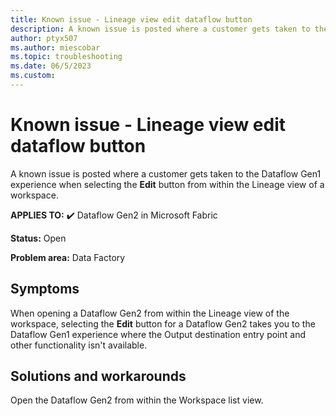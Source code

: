 ```yaml
---
title: Known issue - Lineage view edit dataflow button
description: A known issue is posted where a customer gets taken to the Dataflow Gen1 experience when clicking the Edit button from within the Lineage view of a workspace.
author: ptyx507
ms.author: miescobar
ms.topic: troubleshooting  
ms.date: 06/5/2023
ms.custom: 
---
```


# Known issue - Lineage view edit dataflow button

A known issue is posted where a customer gets taken to the Dataflow Gen1 experience when selecting the **Edit** button from within the Lineage view of a workspace.

**APPLIES TO:** ✔️ Dataflow Gen2 in Microsoft Fabric

**Status:** Open

**Problem area:** Data Factory

## Symptoms

When opening a Dataflow Gen2 from within the Lineage view of the workspace, selecting the **Edit** button for a Dataflow Gen2 takes you to the Dataflow Gen1 experience where the Output destination entry point and other functionality isn't available.

## Solutions and workarounds

Open the Dataflow Gen2 from within the Workspace list view.